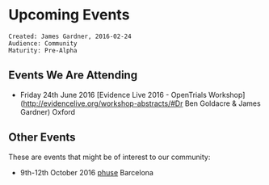# Upcoming Events

~~~
Created: James Gardner, 2016-02-24
Audience: Community
Maturity: Pre-Alpha
~~~

## Events We Are Attending

* Friday 24th June 2016 [Evidence Live 2016 - OpenTrials Workshop](http://evidencelive.org/workshop-abstracts/#Dr Ben Goldacre & James Gardner) Oxford 

## Other Events

These are events that might be of interest to our community:

* 9th-12th October 2016 [phuse](http://www.phuse.eu/annual-conference.aspx) Barcelona
